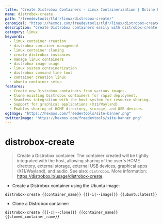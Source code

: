 ```yaml
---
title: "Create Distrobox Containers - Linux Containerization | Online Free DevTools by Hexmos"
name: distrobox-create
path: "/freedevtools/tldr/linux/distrobox-create/"
canonical: "https://hexmos.com/freedevtools/tldr/linux/distrobox-create/"
description: "Create Distrobox containers easily with distrobox-create.  Manage and clone Linux containers seamlessly for improved development workflow. Free online tool, no registration required."
category: linux
keywords:
  - linux container creation
  - distrobox container management
  - linux container cloning
  - create distrobox instances
  - manage linux containers
  - distrobox image usage
  - linux system containerization
  - distrobox command line tool
  - container creation linux
  - ubuntu container setup
features:
  - Create new Distrobox containers from various images.
  - Clone existing Distrobox containers for rapid deployment.
  - Seamless integration with the host system for resource sharing.
  - Support for graphical applications (X11/Wayland).
  - Enables sharing of HOME directory, storage, and USB devices.
ogImage: "https://hexmos.com/freedevtools/site-banner.png"
twitterImage: "https://hexmos.com/freedevtools/site-banner.png"
---
```


# distrobox-create

> Create a Distrobox container.
> The container created will be tightly integrated with the host, allowing sharing of the user's HOME directory, external storage, external USB devices, graphical apps (X11/Wayland), and audio.
> See also: `distrobox`.
> More information: <https://distrobox.it/usage/distrobox-create>.

- Create a Distrobox container using the Ubuntu image:

`distrobox-create {{container_name}} {{[-i|--image]}} {{ubuntu:latest}}`

- Clone a Distrobox container:

`distrobox-create {{[-c|--clone]}} {{container_name}} {{cloned_container_name}}`
